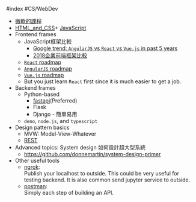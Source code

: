 #index #CS/WebDev

* [微軟的課程](https://microsoft.github.io/Web-Dev-For-Beginners/#/)
* [HTML_and_CSS](HTML_and_CSS.md)+ [JavaScript](JavaScript.md)
* Frontend frames
    * JavaScript框架比較
        * [Google trend: `AngularJS` vs `React` vs `Vue.js` in past 5 years](https://trends.google.com/trends/explore?date=today%205-y&q=%2Fm%2F0j45p7w,%2Fm%2F012l1vxv,%2Fg%2F11c0vmgx5d&hl=zh-TW)
        * [2018企業前端框架比較](https://www.slideshare.net/WillHuangTW/enterprise-frontend-framework-trend-2018)
    * [`React` roadmap](https://github.com/adam-golab/react-developer-roadmap)
    * [`AngularJS` roadmap](https://github.com/sulco/angular-developer-roadmap)
    * [`Vue.js` roadmap](https://github.com/flaviocopes/vue-developer-roadmap)
    * But you just learn `React` first since it is much easier to get a job.
* Backend frames
    * Python-based
        * [fastapi]()(Preferred)
        * Flask
        * Django - 簡單易用
    * `deno`, `node.js`, and `typescript`
* Design pattern basics
    * MVW: Model-View-Whatever
    * [REST](/CS/DesignPatterns/REST.md)
* Advanced topics: System design 如何設計超大型系統
    * https://github.com/donnemartin/system-design-primer
* Other useful tools
    * [ngrok](https://ngrok.com/):  
        Publish your localhost to outside. This could be very useful for testing backend. It is also common send jupyter service to outside.
    * [postman](https://www.postman.com/):  
        Simply each step of building an API.